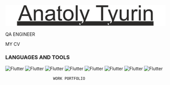 ![Header](https://github.com/AnatolyTyurin/anatolytyurin/blob/main/Ava.png)


QA ENGINEER

MY CV

### LANGUAGES AND TOOLS
![Flutter](https://img.shields.io/badge/-postgreSQL-2b2a29?style=for-the-badge&logo=postgresql)
![Flutter](https://img.shields.io/badge/-github-2b2a29?style=for-the-badge&logo=github)
![Flutter](https://img.shields.io/badge/-postman-2b2a29?style=for-the-badge&logo=postman)
![Flutter](https://img.shields.io/badge/-devtools-2b2a29?style=for-the-badge&logo=devtools)
![Flutter](https://img.shields.io/badge/-fiddler-2b2a29?style=for-the-badge&logo=fiddler)
![Flutter](https://img.shields.io/badge/-charles-2b2a29?style=for-the-badge&logo=charles)
![Flutter](https://img.shields.io/badge/-draw.io-2b2a29?style=for-the-badge&logo=draw.io)
![Flutter](https://img.shields.io/badge/-git-2b2a29?style=for-the-badge&logo=git)


                         WORK PORTFOLIO


